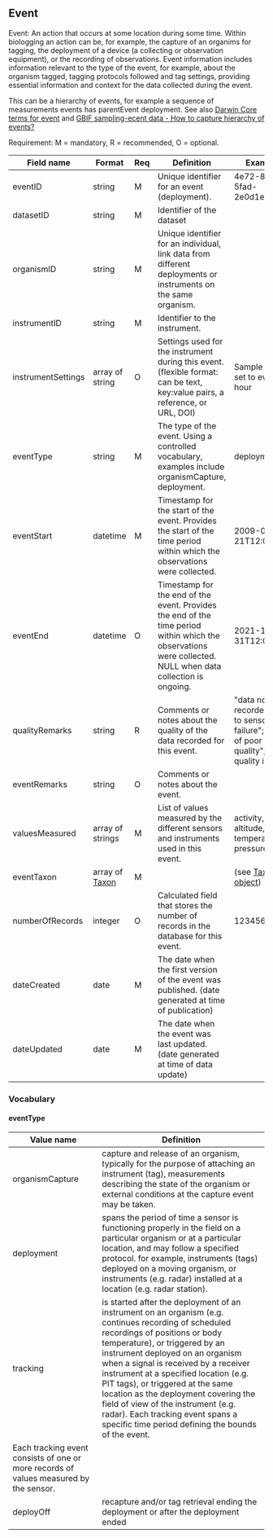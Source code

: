 ## Event

Event: An action that occurs at some location during some time. Within biologging an action can be, for example, the capture of an organims for tagging, the deployment of a device (a collecting or observation equipment), or the recording of observations. Event information includes information relevant to the type of the event, for example, about the organism tagged, tagging protocols followed and tag settings, providing essential information and context for the data collected during the event.

This can be a hierarchy of events, for example a sequence of measurements events has parentEvent deployment. See also [Darwin Core terms for event](https://dwc.tdwg.org/terms/#event) and [GBIF sampling-ecent data - How to capture hierarchy of events?](https://ipt.gbif.org/manual/en/ipt/latest/best-practices-sampling-event-data#how-to-capture-hierarchy-of-events)

Requirement: M = mandatory, R = recommended, O = optional.

| Field name | Format | Req | Definition | Example | Reference |
| ---------- | ------ | --- | ---------- | ------- | --------- |
| eventID | string | M | Unique identifier for an event (deployment). | 4e72-825a-5fad-2e0d1e901 | [DwC](https://dwc.tdwg.org/terms/#dwc:eventID), [biologging standardization](https://github.com/ocean-tracking-network/biologging_standardization/blob/master/templates/fields/deploymentID.md) |
| datasetID | string | M | Identifier of the dataset |  |  |
| organismID | string | M | Unique identifier for an individual, link data from different deployments or instruments on the same organism. |  | [biologging standardization](https://github.com/ocean-tracking-network/biologging_standardization/blob/master/templates/fields/organismID.md) |
| instrumentID | string | M | Identifier to the instrument. |  |  |
| instrumentSettings | array of string | O | Settings used for the instrument during this event. (flexible format: can be text, key:value pairs, a reference, or URL, DOI)| Sample rate set to every hour |  |
| eventType | string | M | The type of the event. Using a controlled vocabulary, examples include organismCapture, deployment. | deployment | [DwC](https://dwc.tdwg.org/terms/#dwc:eventType) |
| eventStart | datetime | M | Timestamp for the start of the event. Provides the start of the time period within which the observations were collected. | 2009-05-21T12:00:00Z | [DwC](https://dwc.tdwg.org/terms/#dwc:eventTime), [biologging standardization](https://github.com/ocean-tracking-network/biologging_standardization/blob/master/templates/fields/deploymentDateTime.md) | 
| eventEnd | datetime | O | Timestamp for the end of the event. Provides the end of the time period within which the observations were collected. NULL when data collection is ongoing. | 2021-12-31T12:00:00Z | [DwC](https://dwc.tdwg.org/terms/#dwc:eventTime), [biologging standardization](https://github.com/ocean-tracking-network/biologging_standardization/blob/master/templates/fields/detachmentDateTime.md) |
| qualityRemarks | string | R | Comments or notes about the quality of the data recorded for this event. | "data not recorded due to sensor failure"; "data of poor quality"; "no quality issues" |  |
| eventRemarks | string | O | Comments or notes about the event. |  | [DwC](https://dwc.tdwg.org/terms/#dwc:eventRemarks) |
| valuesMeasured | array of strings | M | List of values measured by the different sensors and instruments used in this event. | activity, altitude, temperature, pressure | *We need a list here !* |
| eventTaxon | array of [Taxon](taxon.md) | M |  | (see [Taxon object](taxon.md)) |
| numberOfRecords | integer | O | Calculated field that stores the number of records in the database for this event. | 123456789 |
| dateCreated | date | M | The date when the first version of the event was published. (date generated at time of publication) |  |
| dateUpdated | date | M | The date when the event was last updated. (date generated at time of data update) |  |


### Vocabulary

#### eventType
| Value name | Definition |
| ---------- | ------ |
| organismCapture | capture and release of an organism, typically for the purpose of attaching an instrument (tag), measurements describing the state of the organism or external conditions at the capture event may be taken. |
| deployment | spans the period of time a sensor is functioning properly in the field on a particular organism or at a particular location, and may follow a specified protocol. for example, instruments (tags) deployed on a moving organism, or instruments (e.g. radar) installed at a location (e.g. radar station). |
| tracking | is started after the deployment of an instrument on an organism (e.g. continues recording of scheduled recordings of positions or body temperature),  or triggered by an instrument deployed on an organism when a signal is received by a receiver instrument at a specified location (e.g. PIT tags), or triggered at the same location as the deployment covering the field of view of the instrument (e.g. radar). Each tracking event spans a specific time period defining the bounds of the event. 
Each tracking event consists of one or more records of values measured by the sensor. |
| deployOff | recapture and/or tag retrieval ending the deployment or after the deployment ended |
